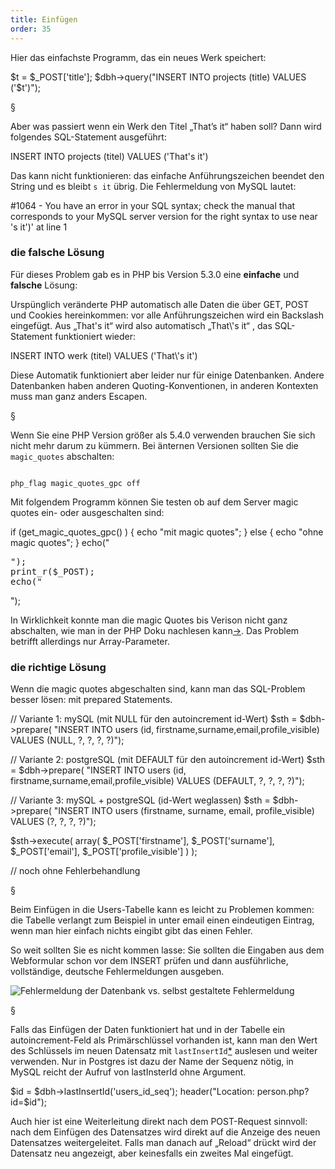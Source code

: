 ```yaml
---
title: Einfügen
order: 35
---
```


Hier das einfachste Programm, das ein neues Werk speichert:

<php caption="Einfügen von Daten in die Datenbank - mit Sicherheitsproblem!">
$t = $_POST['title'];
$dbh->query("INSERT INTO projects (title) VALUES ('$t')");
</php>

§

Aber was passiert wenn ein Werk den Titel
„That’s it“ haben soll? Dann wird folgendes SQL-Statement ausgeführt:

<sql>
INSERT INTO projects (titel) VALUES ('That's it')
</sql>

Das kann nicht funktionieren: das einfache Anführungszeichen beendet den String
und es bleibt `s it` übrig. Die Fehlermeldung von MySQL lautet:

<plain>
#1064 - You have an error in your SQL syntax; check the manual that corresponds to your MySQL server version for the right syntax to use near 's it')' at line 1
</plain>

### die falsche Lösung

Für dieses Problem gab es in PHP bis Version 5.3.0 eine **einfache** und **falsche** Lösung:

Urspünglich veränderte PHP automatisch alle Daten die über GET, POST  und
Cookies hereinkommen: vor alle Anführungszeichen wird ein Backslash eingefügt.
Aus „That's it“ wird also automatisch „That\\'s it“ , das SQL-Statement
funktioniert wieder:

<sql>
INSERT INTO werk (titel) VALUES ('That\'s it')
</sql>

Diese Automatik funktioniert aber leider nur für einige Datenbanken.
Andere Datenbanken haben anderen Quoting-Konventionen, in
anderen Kontexten muss man ganz anders Escapen.

§

Wenn Sie eine PHP Version größer als 5.4.0 verwenden brauchen
Sie sich nicht mehr darum zu kümmern. Bei änternen Versionen 
sollten Sie die `magic_quotes` abschalten:

<code caption="In der Apache Konfiguration: magic quotes abschalten">
php_flag magic_quotes_gpc off
</code>

Mit folgendem Programm können Sie testen ob auf dem Server magic quotes ein- oder ausgeschalten sind:

<php caption="Testen ob magic quotes eingeschalten sind">
if (get_magic_quotes_gpc() ) {
  echo "mit magic quotes";
} else {
  echo "ohne magic quotes";
}
echo("<pre>");
print_r($_POST);
echo("</pre>");
</php>

In Wirklichkeit konnte man die magic Quotes bis Verison nicht ganz abschalten, wie man in der
PHP Doku nachlesen kann[&rarr;](http://at.php.net/manual/de/security.magicquotes.disabling.php).
Das Problem betrifft allerdings nur Array-Parameter.

### die richtige Lösung

Wenn die magic quotes abgeschalten sind, kann man das SQL-Problem besser lösen: mit prepared Statements. 

<php caption="Einfügen von Daten in die Datenbank mit prepared statements">

// Variante 1: mySQL (mit NULL für den autoincrement id-Wert)
$sth = $dbh->prepare(
  "INSERT INTO users
    (id,  firstname,surname,email,profile_visible)
      VALUES
    (NULL, ?, ?, ?, ?)");
    
// Variante 2: postgreSQL (mit DEFAULT für den autoincrement id-Wert)
$sth = $dbh->prepare(
  "INSERT INTO users
    (id,  firstname,surname,email,profile_visible)
      VALUES
    (DEFAULT, ?, ?, ?, ?)");

// Variante 3: mySQL + postgreSQL (id-Wert weglassen)
$sth = $dbh->prepare(
  "INSERT INTO users
    (firstname, surname, email, profile_visible)
      VALUES
    (?, ?, ?, ?)");


$sth->execute(
  array(
    $_POST['firstname'],
    $_POST['surname'],
    $_POST['email'],
    $_POST['profile_visible']
  )
); 

// noch ohne Fehlerbehandlung
</php>

§

Beim Einfügen in die Users-Tabelle kann es leicht zu Problemen kommen:  die
Tabelle verlangt zum Beispiel in unter email einen eindeutigen Eintrag, wenn man
hier einfach nichts eingibt gibt das einen Fehler.

So weit sollten Sie es nicht kommen lasse: Sie sollten die Eingaben aus dem
Webformular schon vor dem INSERT prüfen und dann ausführliche, vollständige,
deutsche Fehlermeldungen ausgeben.

![Fehlermeldung der Datenbank vs. selbst gestaltete Fehlermeldung](/images/2fehlermeldungen.png)

§

Falls das Einfügen der Daten funktioniert hat und in der Tabelle ein
autoincrement-Feld als Primärschlüssel vorhanden ist, kann man den Wert des
Schlüssels im neuen Datensatz mit 
`lastInsertId`[*](http://php.net/manual/en/pdo.lastinsertid.php) 
auslesen und weiter verwenden. Nur in Postgres ist dazu der
Name der Sequenz nötig, in MySQL reicht der Aufruf von lastInsterId ohne Argument.

<php caption="Primärschlüssel des neuen Datensatzes auslesen">
$id = $dbh->lastInsertId('users_id_seq');
header("Location: person.php?id=$id");
</php>

Auch hier ist eine Weiterleitung direkt nach dem POST-Request sinnvoll: nach dem
Einfügen des Datensatzes wird direkt auf die Anzeige des neuen Datensatzes
weitergeleitet. Falls man danach auf „Reload“ drückt wird der Datensatz neu
angezeigt, aber keinesfalls ein zweites Mal eingefügt.

